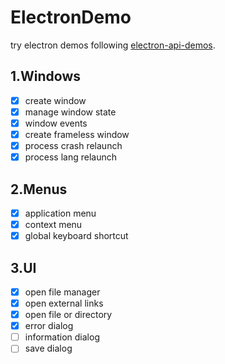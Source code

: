 # ElectronDemo

try electron demos following [electron-api-demos](https://github.com/electron/electron-api-demos).

## 1.Windows

- [x] create window
- [x] manage window state
- [x] window events
- [x] create frameless window
- [X] process crash relaunch
- [X] process lang relaunch

## 2.Menus

- [x] application menu
- [x] context menu
- [x] global keyboard shortcut

## 3.UI
- [x] open file manager
- [x] open external links
- [x] open file or directory
- [x] error dialog
- [ ] information dialog
- [ ] save dialog
